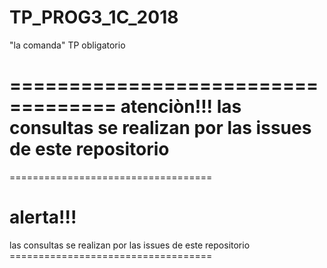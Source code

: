 # TP_PROG3_1C_2018
"la comanda" TP obligatorio

===================================
atenciòn!!! 
las consultas se realizan por las issues de este repositorio
===================================


===================================
<h1>alerta!!!</h1> 
las consultas se realizan por las issues de este repositorio
===================================
